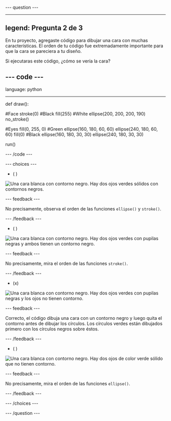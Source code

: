 --- question ---

---
legend: Pregunta 2 de 3
---

En tu proyecto, agregaste código para dibujar una cara con muchas características. El orden de tu código fue extremadamente importante para que la cara se pareciera a tu diseño.

Si ejecutaras este código, ¿cómo se vería la cara?

--- code ---
---
language: python

---

def draw():

  #Face stroke(0) #Black fill(255) #White ellipse(200, 200, 200, 190) no_stroke()

  #Eyes fill(0, 255, 0) #Green ellipse(160, 180, 60, 60) ellipse(240, 180, 60, 60) fill(0) #Black ellipse(160, 180, 30, 30) ellipse(240, 180, 30, 30)

run()

--- /code ---

--- choices ---

- ( )

![Una cara blanca con contorno negro. Hay dos ojos verdes sólidos con contornos negros.](images/face1.png)

 --- feedback ---

 No precisamente, observa el orden de las funciones `ellipse()` y `stroke()`.

 --- /feedback ---

- ( )

![Una cara blanca con contorno negro. Hay dos ojos verdes con pupilas negras y ambos tienen un contorno negro.](images/face2.png)

 --- feedback ---

 No precisamente, mira el orden de las funciones `stroke()`.

 --- /feedback ---

- (x)

![Una cara blanca con contorno negro. Hay dos ojos verdes con pupilas negras y los ojos no tienen contorno.](images/face3.png)

 --- feedback ---

 Correcto, el código dibuja una cara con un contorno negro y luego quita el contorno antes de dibujar los círculos. Los círculos verdes están dibujados primero con los círculos negros sobre éstos.

 --- /feedback ---

- ( )

![Una cara blanca con contorno negro. Hay dos ojos de color verde sólido que no tienen contorno.](images/face4.png)

 --- feedback ---

 No precisamente, mira el orden de las funciones `ellipse()`.

 --- /feedback ---

--- /choices ---

--- /question ---
